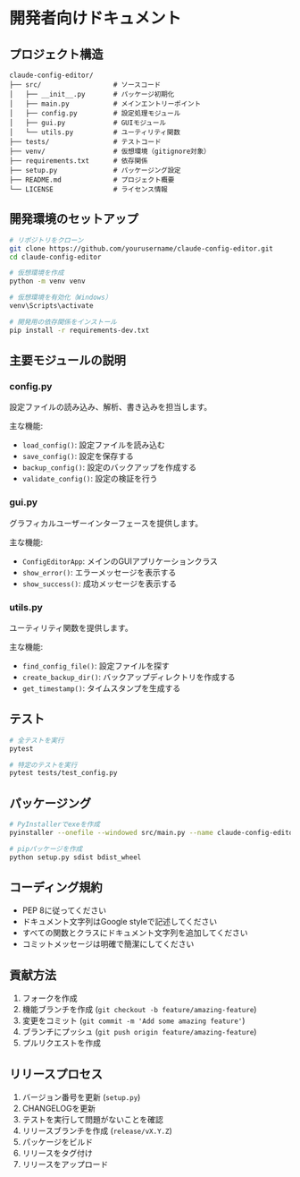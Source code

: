 # 開発者向けドキュメント

## プロジェクト構造

```
claude-config-editor/
├── src/                  # ソースコード
│   ├── __init__.py       # パッケージ初期化
│   ├── main.py           # メインエントリーポイント
│   ├── config.py         # 設定処理モジュール
│   ├── gui.py            # GUIモジュール
│   └── utils.py          # ユーティリティ関数
├── tests/                # テストコード
├── venv/                 # 仮想環境（gitignore対象）
├── requirements.txt      # 依存関係
├── setup.py              # パッケージング設定
├── README.md             # プロジェクト概要
└── LICENSE               # ライセンス情報
```

## 開発環境のセットアップ

```bash
# リポジトリをクローン
git clone https://github.com/yourusername/claude-config-editor.git
cd claude-config-editor

# 仮想環境を作成
python -m venv venv

# 仮想環境を有効化（Windows）
venv\Scripts\activate

# 開発用の依存関係をインストール
pip install -r requirements-dev.txt
```

## 主要モジュールの説明

### config.py

設定ファイルの読み込み、解析、書き込みを担当します。

主な機能:
- `load_config()`: 設定ファイルを読み込む
- `save_config()`: 設定を保存する
- `backup_config()`: 設定のバックアップを作成する
- `validate_config()`: 設定の検証を行う

### gui.py

グラフィカルユーザーインターフェースを提供します。

主な機能:
- `ConfigEditorApp`: メインのGUIアプリケーションクラス
- `show_error()`: エラーメッセージを表示する
- `show_success()`: 成功メッセージを表示する

### utils.py

ユーティリティ関数を提供します。

主な機能:
- `find_config_file()`: 設定ファイルを探す
- `create_backup_dir()`: バックアップディレクトリを作成する
- `get_timestamp()`: タイムスタンプを生成する

## テスト

```bash
# 全テストを実行
pytest

# 特定のテストを実行
pytest tests/test_config.py
```

## パッケージング

```bash
# PyInstallerでexeを作成
pyinstaller --onefile --windowed src/main.py --name claude-config-editor

# pipパッケージを作成
python setup.py sdist bdist_wheel
```

## コーディング規約

- PEP 8に従ってください
- ドキュメント文字列はGoogle styleで記述してください
- すべての関数とクラスにドキュメント文字列を追加してください
- コミットメッセージは明確で簡潔にしてください

## 貢献方法

1. フォークを作成
2. 機能ブランチを作成 (`git checkout -b feature/amazing-feature`)
3. 変更をコミット (`git commit -m 'Add some amazing feature'`)
4. ブランチにプッシュ (`git push origin feature/amazing-feature`)
5. プルリクエストを作成

## リリースプロセス

1. バージョン番号を更新 (`setup.py`)
2. CHANGELOGを更新
3. テストを実行して問題がないことを確認
4. リリースブランチを作成 (`release/vX.Y.Z`)
5. パッケージをビルド
6. リリースをタグ付け
7. リリースをアップロード
